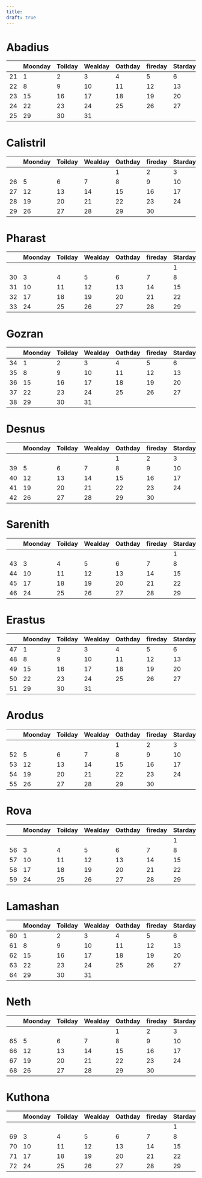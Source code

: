 ```yaml
---
title: 
draft: true
---
```

# Abadius
|     | Moonday | Toilday | Wealday | Oathday | fireday | Starday | Sunday |
| --- | ------- | ------- | ------- | ------- | ------- | ------- | ------ |
| 21  | 1       | 2       | 3       | 4       | 5       | 6       | 7      |
| 22  | 8       | 9       | 10      | 11      | 12      | 13      | 14     |
| 23  | 15      | 16      | 17      | 18      | 19      | 20      | 21     |
| 24  | 22      | 23      | 24      | 25      | 26      | 27      | 28     |
| 25  | 29      | 30      | 31      |         |         |         |        |
 
# Calistril
|     | Moonday | Toilday | Wealday | Oathday | fireday | Starday | Sunday |
| --- | ------- | ------- | ------- | ------- | ------- | ------- | ------ |
|     |         |         |         | 1       | 2       | 3       | 4      |
| 26  | 5       | 6       | 7       | 8       | 9       | 10      | 11     |
| 27  | 12      | 13      | 14      | 15      | 16      | 17      | 18     |
| 28  | 19      | 20      | 21      | 22      | 23      | 24      | 25     |
| 29  | 26      | 27      | 28      | 29      | 30      |         |        |
 
# Pharast
|     | Moonday | Toilday | Wealday | Oathday | fireday | Starday | Sunday |
| --- | ------- | ------- | ------- | ------- | ------- | ------- | ------ |
|     |         |         |         |         |         | 1       | 2      |
| 30  | 3       | 4       | 5       | 6       | 7       | 8       | 9      |
| 31  | 10      | 11      | 12      | 13      | 14      | 15      | 16     |
| 32  | 17      | 18      | 19      | 20      | 21      | 22      | 23     |
| 33  | 24      | 25      | 26      | 27      | 28      | 29      | 30     |
 
# Gozran
|     | Moonday | Toilday | Wealday | Oathday | fireday | Starday | Sunday |
| --- | ------- | ------- | ------- | ------- | ------- | ------- | ------ |
| 34  | 1       | 2       | 3       | 4       | 5       | 6       | 7      |
| 35  | 8       | 9       | 10      | 11      | 12      | 13      | 14     |
| 36  | 15      | 16      | 17      | 18      | 19      | 20      | 21     |
| 37  | 22      | 23      | 24      | 25      | 26      | 27      | 28     |
| 38  | 29      | 30      | 31      |         |         |         |        |
 
# Desnus
|     | Moonday | Toilday | Wealday | Oathday | fireday | Starday | Sunday |
| --- | ------- | ------- | ------- | ------- | ------- | ------- | ------ |
|     |         |         |         | 1       | 2       | 3       | 4      |
| 39  | 5       | 6       | 7       | 8       | 9       | 10      | 11     |
| 40  | 12      | 13      | 14      | 15      | 16      | 17      | 18     |
| 41  | 19      | 20      | 21      | 22      | 23      | 24      | 25     |
| 42  | 26      | 27      | 28      | 29      | 30      |         |        |
 
# Sarenith
|     | Moonday | Toilday | Wealday | Oathday | fireday | Starday | Sunday |
| --- | ------- | ------- | ------- | ------- | ------- | ------- | ------ |
|     |         |         |         |         |         | 1       | 2      |
| 43  | 3       | 4       | 5       | 6       | 7       | 8       | 9      |
| 44  | 10      | 11      | 12      | 13      | 14      | 15      | 16     |
| 45  | 17      | 18      | 19      | 20      | 21      | 22      | 23     |
| 46  | 24      | 25      | 26      | 27      | 28      | 29      | 30     |
 
# Erastus
|     | Moonday | Toilday | Wealday | Oathday | fireday | Starday | Sunday |
| --- | ------- | ------- | ------- | ------- | ------- | ------- | ------ |
| 47  | 1       | 2       | 3       | 4       | 5       | 6       | 7      |
| 48  | 8       | 9       | 10      | 11      | 12      | 13      | 14     |
| 49  | 15      | 16      | 17      | 18      | 19      | 20      | 21     |
| 50  | 22      | 23      | 24      | 25      | 26      | 27      | 28     |
| 51  | 29      | 30      | 31      |         |         |         |        |
 
# Arodus
|     | Moonday | Toilday | Wealday | Oathday | fireday | Starday | Sunday |
| --- | ------- | ------- | ------- | ------- | ------- | ------- | ------ |
|     |         |         |         | 1       | 2       | 3       | 4      |
| 52  | 5       | 6       | 7       | 8       | 9       | 10      | 11     |
| 53  | 12      | 13      | 14      | 15      | 16      | 17      | 18     |
| 54  | 19      | 20      | 21      | 22      | 23      | 24      | 25     |
| 55  | 26      | 27      | 28      | 29      | 30      |         |        |
 
# Rova
|     | Moonday | Toilday | Wealday | Oathday | fireday | Starday | Sunday |
| --- | ------- | ------- | ------- | ------- | ------- | ------- | ------ |
|     |         |         |         |         |         | 1       | 2      |
| 56  | 3       | 4       | 5       | 6       | 7       | 8       | 9      |
| 57  | 10      | 11      | 12      | 13      | 14      | 15      | 16     |
| 58  | 17      | 18      | 19      | 20      | 21      | 22      | 23     |
| 59  | 24      | 25      | 26      | 27      | 28      | 29      | 30     |
 
# Lamashan
|     | Moonday | Toilday | Wealday | Oathday | fireday | Starday | Sunday |
| --- | ------- | ------- | ------- | ------- | ------- | ------- | ------ |
| 60  | 1       | 2       | 3       | 4       | 5       | 6       | 7      |
| 61  | 8       | 9       | 10      | 11      | 12      | 13      | 14     |
| 62  | 15      | 16      | 17      | 18      | 19      | 20      | 21     |
| 63  | 22      | 23      | 24      | 25      | 26      | 27      | 28     |
| 64  | 29      | 30      | 31      |         |         |         |        |
 
# Neth
|     | Moonday | Toilday | Wealday | Oathday | fireday | Starday | Sunday |
| --- | ------- | ------- | ------- | ------- | ------- | ------- | ------ |
|     |         |         |         | 1       | 2       | 3       | 4      |
| 65  | 5       | 6       | 7       | 8       | 9       | 10      | 11     |
| 66  | 12      | 13      | 14      | 15      | 16      | 17      | 18     |
| 67  | 19      | 20      | 21      | 22      | 23      | 24      | 25     |
| 68  | 26      | 27      | 28      | 29      | 30      |         |        |
 
# Kuthona
|     | Moonday | Toilday | Wealday | Oathday | fireday | Starday | Sunday |
| --- | ------- | ------- | ------- | ------- | ------- | ------- | ------ |
|     |         |         |         |         |         | 1       | 2      |
| 69  | 3       | 4       | 5       | 6       | 7       | 8       | 9      |
| 70  | 10      | 11      | 12      | 13      | 14      | 15      | 16     |
| 71  | 17      | 18      | 19      | 20      | 21      | 22      | 23     |
| 72  | 24      | 25      | 26      | 27      | 28      | 29      | 30     |
 


